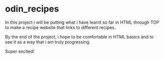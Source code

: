 # odin_recipes
In this project i will be putting what i have learnt so far in HTML through TOP to make a recipe website that links to different recipes. 

By the end of the project, i hope to be comfortable in HTML basics and to see it as a way that i am truly progressing.

Super excited!